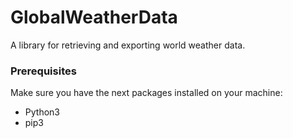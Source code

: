 # GlobalWeatherData
A library for retrieving and exporting world weather data. 

### Prerequisites

Make sure you have the next packages installed on your machine:
- Python3 
- pip3 